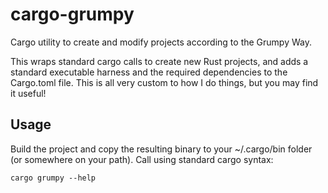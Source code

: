 # cargo-grumpy
Cargo utility to create and modify projects according to the Grumpy Way.

This wraps standard cargo calls to create new Rust projects, and adds a standard executable harness and the required dependencies to the Cargo.toml file. This is all very custom to how I do things, but you may find it useful!

## Usage
Build the project and copy the resulting binary to your ~/.cargo/bin folder (or somewhere on your path). Call using standard cargo syntax:

```commandline
cargo grumpy --help
```